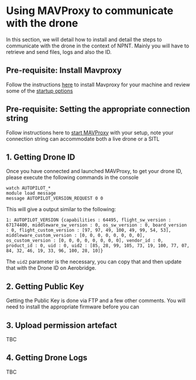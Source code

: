 # Using MAVProxy to communicate with the drone

In this section, we will detail how to install and detail the steps to communicate with the drone in the context of NPNT. Mainly you will have to retrieve and send files, logs and also the ID.  

## Pre-requisite: Install Mavproxy

Follow the instructions [here](https://ardupilot.org/mavproxy/docs/getting_started/download_and_installation.html) to install Mavproxy for your machine and review some of the [startup options](https://ardupilot.org/mavproxy/docs/getting_started/starting.html)

## Pre-requisite: Setting the appropriate connection string

Follow instructions here to [start MAVProxy](https://ardupilot.org/mavproxy/docs/getting_started/quickstart.html) with your setup, note your connection string can accommodate both a live drone or a SITL

## 1. Getting Drone ID

Once you have connected and launched MAVProxy, to get your drone ID, please execute the following commands in the console

```
watch AUTOPILOT_*
module load message
message AUTOPILOT_VERSION_REQUEST 0 0
```

This will give a output similar to the following:

`1: AUTOPILOT_VERSION {capabilities : 64495, flight_sw_version : 67174400, middleware_sw_version : 0, os_sw_version : 0, board_version : 0, flight_custom_version : [97, 97, 49, 100, 49, 99, 54, 53], middleware_custom_version : [0, 0, 0, 0, 0, 0, 0, 0], os_custom_version : [0, 0, 0, 0, 0, 0, 0, 0], vendor_id : 0, product_id : 0, uid : 0, uid2 : [85, 28, 99, 105, 73, 19, 100, 77, 07, 84, 32, 46, 19, 33, 96, 100, 28, 10]}`

The `uid2` parameter is the necessary, you can copy that and then update that with the Drone ID on Aerobridge.

## 2. Getting Public Key

Getting the Public Key is done via FTP and a few other comments. You will need to install the appropriate firmware before you can 

## 3. Upload permission artefact

TBC

## 4. Getting Drone Logs

TBC